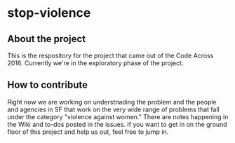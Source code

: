 # stop-violence

## About the project
This is the respository for the project that came out of the Code Across 2016. Currently we're in the exploratory phase of the project. 

## How to contribute
Right now we are working on understnading the problem and the people and agencies in SF that work on the very wide range of problems that fall under the category "violence against women." There are notes happening in the Wiki and to-dos posted in the issues. If you want to get in on the ground floor of this project and help us out, feel free to jump in. 
